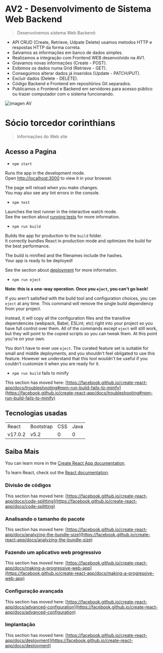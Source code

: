 <h1>AV2 - Desenvolvimento de Sistema Web Backend</h1>

> Desenvolvemos sistema Web Backend:
  + API CRUD (Create, Retrieve, Udpate Delete) usamos metodos HTTP e respostas HTTP da forma correta.
  + Salvamos as informações em banco de dados simples.
  + Realizamos a integração com Frontend WEB desenvolvido na AV1.
  + Gravamos novas informações (Create - POST).
  + Exibimos os dados numa Grid (Retrieve - GET).
  + Conseguimos alterar dados já inseridos (Update - PATCH/PUT).
  + Excluir dados (Delete - DELETE).
  + Código Backend e Frontend em repositórios Git separados.
  + Publicamos o Frontend e Backend em servidores para acesso público ou trazer computador com o sistema funcionando.
  

![imagen AV](https://user-images.githubusercontent.com/105589147/172049639-0e086e64-c78c-46cc-aaa2-e517a80fa06f.PNG)

<h1>Sócio torcedor corinthians</h1>

> Informações do Web site




## Acesso a Pagina

* `npm start`

Runs the app in the development mode.\
Open [http://localhost:3000](http://localhost:3000) to view it in your browser.

The page will reload when you make changes.\
You may also see any lint errors in the console.

* `npm test`

Launches the test runner in the interactive watch mode.\
See the section about [running tests](https://facebook.github.io/create-react-app/docs/running-tests) for more information.

* `npm run build`

Builds the app for production to the `build` folder.\
It correctly bundles React in production mode and optimizes the build for the best performance.

The build is minified and the filenames include the hashes.\
Your app is ready to be deployed!

See the section about [deployment](https://facebook.github.io/create-react-app/docs/deployment) for more information.

* `npm run eject`

**Note: this is a one-way operation. Once you `eject`, you can't go back!**

If you aren't satisfied with the build tool and configuration choices, you can `eject` at any time. This command will remove the single build dependency from your project.

Instead, it will copy all the configuration files and the transitive dependencies (webpack, Babel, ESLint, etc) right into your project so you have full control over them. All of the commands except `eject` will still work, but they will point to the copied scripts so you can tweak them. At this point you're on your own.

You don't have to ever use `eject`. The curated feature set is suitable for small and middle deployments, and you shouldn't feel obligated to use this feature. However we understand that this tool wouldn't be useful if you couldn't customize it when you are ready for it.

* `npm run build` fails to minify

This section has moved here: [https://facebook.github.io/create-react-app/docs/troubleshooting#npm-run-build-fails-to-minify](https://facebook.github.io/create-react-app/docs/troubleshooting#npm-run-build-fails-to-minify)



## Tecnologias usadas

<table>
  <tr>
    <td>React</td>
    <td>Bootstrap</td>
    <td>CSS</td>
    <td>Java</td>
  </tr>
  <tr>
    <td>v17.0.2</td>
    <td>v5.2</td>
    <td>0</td>
    <td>0</td>
   </tr> 
<table/>


## Saiba Mais

You can learn more in the [Create React App documentation](https://facebook.github.io/create-react-app/docs/getting-started).

To learn React, check out the [React documentation](https://reactjs.org/).

### Divisão de códigos

This section has moved here: [https://facebook.github.io/create-react-app/docs/code-splitting](https://facebook.github.io/create-react-app/docs/code-splitting)

### Analisando o tamanho do pacote

This section has moved here: [https://facebook.github.io/create-react-app/docs/analyzing-the-bundle-size](https://facebook.github.io/create-react-app/docs/analyzing-the-bundle-size)

### Fazendo um aplicativo web progressivo

This section has moved here: [https://facebook.github.io/create-react-app/docs/making-a-progressive-web-app](https://facebook.github.io/create-react-app/docs/making-a-progressive-web-app)

### Configuração avançada

This section has moved here: [https://facebook.github.io/create-react-app/docs/advanced-configuration](https://facebook.github.io/create-react-app/docs/advanced-configuration)

### Implantação

This section has moved here: [https://facebook.github.io/create-react-app/docs/deployment](https://facebook.github.io/create-react-app/docs/deployment)


